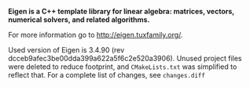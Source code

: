 **Eigen is a C++ template library for linear algebra: matrices, vectors, numerical solvers, and related algorithms.**

For more information go to http://eigen.tuxfamily.org/.

Used version of Eigen is 3.4.90 (rev dcceb9afec3be00dda399a622a5f6c2e520a3906).
Unused project files were deleted to reduce footprint, and `CMakeLists.txt` was
simplified to reflect that. For a complete list of changes, see `changes.diff`
